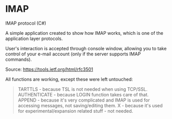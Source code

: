 # IMAP
IMAP protocol (C#)

A simple application created to show how IMAP works, which is one of the application layer protocols. 

User's interaction is accepted through console window, allowing you to take control of your e-mail account (only if the server supports IMAP commands).

Source: https://tools.ietf.org/html/rfc3501

All functions are working, except these were left untouched:
  > TARTTLS - because TSL is not needed when using TCP/SSL.
  > AUTHENTICATE - because LOGIN function takes care of that.
  > APPEND - because it's very complicated and IMAP is used for accessing messages, not saving/editing them.
  > X<atom> - because it's used for experimental/expansion related stuff - not needed.
